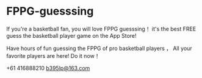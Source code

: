 # FPPG-guesssing

If you're a basketball fan, you will love FPPG guesssing！
it's the best FREE guess the basketball player game on the App Store!

Have hours of fun guessing the FPPG  of pro basketball players ， All your favorite players are here!  Do it now！

+61 416888210 b395lp@163.com
